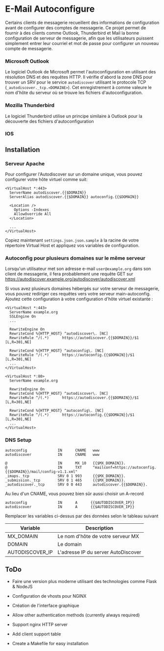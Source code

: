 E-Mail Autoconfigure
====================

Certains clients de messagerie recueillent des informations de configuration avant de configurer des comptes de messagerie. Ce projet permet de fournir à des clients comme Outlook, Thunderbird et Mail la bonne configuration de serveur de messagerie, afin que les utilisateurs puissent simplement entrer leur courriel et mot de passe pour configurer un nouveau compte de messagerie.

### Microsoft Outlook

Le logiciel Outlook de Microsoft permet l'autoconfiguration en utilisant des résolution DNS et des requêtes HTTP. Il vérifie d'abord la zone DNS pour trouver un SRV pour le service `autodiscover` utilisant le protocole TCP (`_autodiscover._tcp.<DOMAINE>`). Cet enregistrement à comme valeure le nom d'hôte du serveur où se trouve les fichiers d'autoconfiguration.


### Mozilla Thunderbird

Le logiciel Thunderbird utilise un principe similaire à Outlook pour la découverte des fichiers d'autoconfiguration

### IOS


Installation
------------

### Serveur Apache

Pour configurer l'Autodiscover sur un domaine unique, vous pouvez configurer votre hôte virtuel comme suit:

```
<VirtualHost *:443>
  ServerName autodiscover.{{$DOMAIN}}
  ServerAlias autodiscover.{{$DOMAIN}} autoconfig.{{$DOMAIN}}

  <Location />
    Options -Indexes
    AllowOverride All
  </Location>

  ...
</VirtualHost>
```

Copiez maintenant `settings.json.json.sample` à la racine de votre répertoire Virtual Host et appliquez vos variables de configuration.


### Autoconfig pour plusieurs domaines sur le même serveur

Lorsqu'un utilisateur met son adresse e-mail `user@example.org` dans son client de messagerie, il fera probablement une requête GET sur https://autodiscover.example.org/autodiscover/autodiscover.xml

Si vous avez plusieurs domaines hébergés sur votre serveur de messagerie, vous pouvez rediriger ces requêtes vers votre serveur main-autoconfig. Ajoutez cette configuration à votre configuration d'hôte virtuel existante :

```
<VirtualHost *:443>
  ServerName example.org
  SSLEngine On
  ...

  RewriteEngine On
  RewriteCond %{HTTP_HOST} ^autodiscover\. [NC]
  RewriteRule ^/(.*)      https://autodiscover.{{$DOMAIN}}/$1 [L,R=301,NE]

  RewriteCond %{HTTP_HOST} ^autoconfig\. [NC]
  RewriteRule ^/(.*)      https://autoconfig.{{$DOMAIN}}/$1 [L,R=301,NE]
  ...
</VirtualHost>

<VirtualHost *:80>
  ServerName example.org
  
  RewriteEngine On
  RewriteCond %{HTTP_HOST} ^autodiscover\. [NC]
  RewriteRule ^/(.*)      https://autodiscover.{{$DOMAIN}}/$1 [L,R=301,NE]

  RewriteCond %{HTTP_HOST} ^autoconfig\. [NC]
  RewriteRule ^/(.*)      https://autoconfig.{{$DOMAIN}}/$1 [L,R=301,NE]
  ...
</VirtualHost>

```


### DNS Setup

```
autoconfig              IN      CNAME   www
autodiscover            IN      CNAME   www

@                       IN      MX 10   {{$MX_DOMAIN}}.
@                       IN      TXT     "mailconf=https://autoconfig.{{$DOMAIN}}/mail/config-v1.1.xml"
_imaps._tcp             SRV 0 1 993     {{$MX_DOMAIN}}.
_submission._tcp        SRV 0 1 465     {{$MX_DOMAIN}}.
_autodiscover._tcp      SRV 0 0 443     autodiscover.{{$DOMAIN}}.
```

Au lieu d'un CNAME, vous pouvez bien sûr aussi choisir un A-record

```
autoconfig              IN      A      {{$AUTODISCOVER_IP}}
autodiscover            IN      A      {{$AUTODISCOVER_IP}}
```

Remplacer les variables ci-dessus par des données selon le tableau suivant

Variable         | Description
-----------------|-------------------------------------------------------------
MX_DOMAIN        | Le nom d'hôte de votre serveur MX
DOMAIN           | Le domain
AUTODISCOVER_IP  | L'adresse IP du server AutoDiscover

ToDo
----
 * Faire une version plus moderne utilisant des technologies comme Flask & NodeJS
 * Configuration de vhosts pour NGINX
 * Création de l'interface graphique

 * Allow other authentication methods (currently always required)
 * Support nginx HTTP server
 * Add client support table
 * Create a Makefile for easy installation
